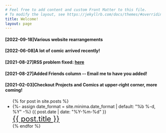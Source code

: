 ```yaml
---
# Feel free to add content and custom Front Matter to this file.
# To modify the layout, see https://jekyllrb.com/docs/themes/#overriding-theme-defaults
title: Welcome!
layout: page
---
```


<div class="home">
<h4>[2022-09-18]Various website rearrangements </h4>
<h4>[2022-06-08]A lot of comic arrived recently! </h4>
<h4>[2021-08-27]RSS problem fixed: <a href="https://www.ustcpetergu.com/MyBlog/feed.xml">here</a>  </h4>
<h4>[2021-08-27]Added Friends column -- Email me to have you added! </h4>
<h4>[2021-02-03]Checkout Projects and Comics at upper-right corner, more coming! </h4>
</div>

<ul class="post-list">
{% for post in site.posts %} 
<li>
  {%- assign date_format = site.minima.date_format | default: "%b %-d, %Y" -%}
  <span class="artdate_main">{{ post.date | date: "%Y-%m-%d" }}</span>
  <br/>
  <a href="{{ site.baseurl }}{{ post.url }}" style="font-size:24px">{{ post.title }}</a>
  <!--<br/>-->
</li>
{% endfor %}
</ul>
